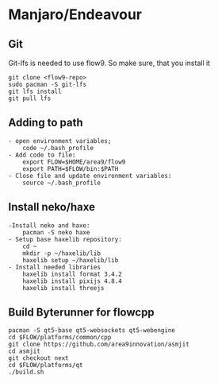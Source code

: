 # Manjaro/Endeavour

## Git
Git-lfs is needed to use flow9. So make sure, that you install it

	git clone <flow9-repo> 
	sudo pacman -S git-lfs
	git lfs install
	git pull lfs

## Adding to path
	- open environment variables;
		code ~/.bash_profile
	- Add code to file:
		export FLOW=$HOME/area9/flow9
		export PATH=$FLOW/bin:$PATH
	- Close file and update environment variables:
		source ~/.bash_profile

## Install neko/haxe
	-Install neko and haxe:
		pacman -S neko haxe
	- Setup base haxelib repository:
		cd ~
		mkdir -p ~/haxelib/lib
		haxelib setup ~/haxelib/lib
	- Install needed libraries
		haxelib install format 3.4.2
		haxelib install pixijs 4.8.4
		haxelib install threejs

## Build Byterunner for flowcpp
	pacman -S qt5-base qt5-websockets qt5-webengine
	cd $FLOW/platforms/common/cpp
	git clone https://github.com/area9innovation/asmjit
	cd asmjit
	git checkout next
	cd $FLOW/platforms/qt
	./build.sh 
